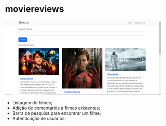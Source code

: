# moviereviews

![Alt Text](https://github.com/llucasft/moviereviews/blob/master/Screenshot_1.png)

- Listagem de filmes;
- Adição de comentários a filmes existentes;
- Barra de pesquisa para encontrar um filme;
- Autenticação de usuários;
